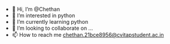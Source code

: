 - 👋 Hi, I’m @Chethan 
- 👀 I’m interested in python
- 🌱 I’m currently learning python
- 💞️ I’m looking to collaborate on ...
- 📫 How to reach me chethan.21bce8956@cvitapstudent.ac.in

<!---
Chethan21bce/Chethan21bce is a ✨ special ✨ repository because its `README.md` (this file) appears on your GitHub profile.
You can click the Preview link to take a look at your changes.
--->
